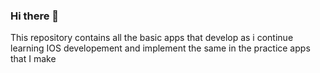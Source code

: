 ### Hi there 👋

<!--
**vsaraf-ontic/vsaraf-ontic** is a ✨ _special_ ✨ repository because its `README.md` (this file) appears on your GitHub profile.

Here are some ideas to get you started:

- 🔭 I’m currently working on IOS Developement
- 🌱 I’m currently learning Swift, IOS and Xcode
- 📫 How to reach me: vsaraf@ontic.co
- 😄 Pronouns: he/his/him
- ⚡ Fun fact: developed as part of my training
-->

This repository contains all the basic apps that develop as i continue learning IOS developement and implement the same in the practice apps that I make
